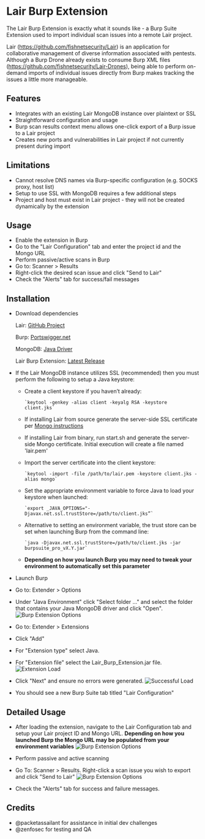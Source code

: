 Lair Burp Extension
===================

The Lair Burp Extension is exactly what it sounds like - a Burp Suite Extension used to import individual scan issues into a remote Lair project.

Lair (https://github.com/fishnetsecurity/Lair) is an application for collaborative management of diverse information associated with pentests. Although a Burp Drone already exists to consume Burp XML files (https://github.com/fishnetsecurity/Lair-Drones), being able to perform on-demand imports of individual issues directly from Burp makes tracking the issues a little more manageable.

## Features
* Integrates with an existing Lair MongoDB instance over plaintext or SSL
* Straightforward configuration and usage
* Burp scan results context menu allows one-click export of a Burp issue to a Lair project
* Creates new ports and vulnerabilities in Lair project if not currently present during import

## Limitations
* Cannot resolve DNS names via Burp-specific configuration (e.g. SOCKS proxy, host list)
* Setup to use SSL with MongoDB requires a few additional steps
* Project and host must exist in Lair project - they will not be created dynamically by the extension

## Usage
* Enable the extension in Burp
* Go to the "Lair Configuration" tab and enter the project id and the Mongo URL
* Perform passive/active scans in Burp
* Go to: Scanner > Results
* Right-click the desired scan issue and click "Send to Lair"
* Check the "Alerts" tab for success/fail messages

## Installation

* Download dependencies

  Lair: [GitHub Project](https://github.com/fishnetsecurity/Lair)

  Burp: [Portswigger.net](http://portswigger.net/burp/download.HTML)

  MongoDB: [Java Driver](http://central.maven.org/maven2/org/mongodb/mongo-java-driver/2.12.1/mongo-java-driver-2.12.1.jar)

  Lair Burp Extension: [Latest Release](https://github.com/djkottmann/Lair-Burp-Extension/releases)
  
* If the Lair MongoDB instance utilizes SSL (recommended) then you must perform the following to setup a Java keystore:

  - Create a client keystore if you haven’t already:

        `keytool -genkey -alias client -keyalg RSA -keystore client.jks`

  - If installing Lair from source generate the server-side SSL certificate per [Mongo instructions](http://docs.mongodb.org/manual/tutorial/configure-ssl/)

  - If installing Lair from binary, run start.sh and generate the server-side Mongo certificate. Initial execution will create a file named 'lair.pem'
  
  - Import the server certificate into the client keystore:

        `keytool -import -file /path/to/lair.pem -keystore client.jks -alias mongo`
        
  - Set the appropriate environment variable to force Java to load your keystore when launched:

        `export _JAVA_OPTIONS="-Djavax.net.ssl.trustStore=/path/to/client.jks”`
        
  - Alternative to setting an environment variable, the trust store can be set when launching Burp from the command line:
  
        `java -Djavax.net.ssl.trustStore=/path/to/client.jks -jar burpsuite_pro_vX.Y.jar`

  - **Depending on how you launch Burp you may need to tweak your environment to automatically set this parameter**

* Launch Burp

* Go to: Extender > Options

* Under "Java Environment" click "Select folder ..." and select the folder that contains your Java MongoDB driver and click "Open".
![Burp Extension Options](https://github.com/djkottmann/Lair-Burp-Extension/blob/master/images/burp_extension_options.png?raw=true)

* Go to: Extender > Extensions

* Click "Add"

* For "Extension type" select Java.

* For "Extension file" select the Lair_Burp_Extension.jar file.
![Extension Load](https://github.com/djkottmann/Lair-Burp-Extension/blob/master/images/burp_extension_load.png?raw=true)

* Click "Next" and ensure no errors were generated.
![Successful Load](https://github.com/djkottmann/Lair-Burp-Extension/blob/master/images/burp_extension_load_success.png?raw=true)

* You should see a new Burp Suite tab titled "Lair Configuration"
 
## Detailed Usage

* After loading the extension, navigate to the Lair Configuration tab and setup your Lair project ID and Mongo URL. **Depending on how you launched Burp the Mongo URL may be populated from your environment variables**
![Burp Extension Options](https://github.com/djkottmann/Lair-Burp-Extension/blob/master/images/burp_extension_lair_config.png?raw=true)

* Perform passive and active scanning

* Go To: Scanner > Results. Right-click a scan issue you wish to export and click "Send to Lair"
![Burp Extension Options](https://github.com/djkottmann/Lair-Burp-Extension/blob/master/images/burp_extension_context_menu.png?raw=true)

* Check the "Alerts" tab for success and failure messages.

## Credits

 - @packetassailant for assistance in initial dev challenges
 - @zenfosec for testing and QA
